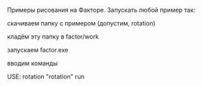 Примеры рисования на Факторе. Запускать любой пример так:

скачиваем папку с примером (допустим, rotation)

кладём эту папку в factor/work

запускаем factor.exe

вводим команды

USE: rotation
"rotation" run
